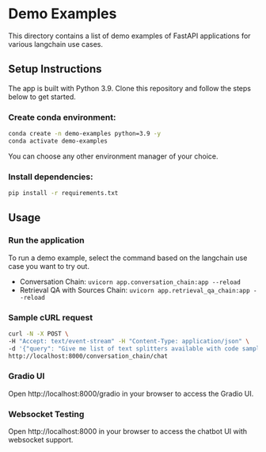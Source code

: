 # Demo Examples

This directory contains a list of demo examples of FastAPI applications for various langchain use cases.

## Setup Instructions

The app is built with Python 3.9. Clone this repository and follow the steps below
to get started.

### Create conda environment:

```bash
conda create -n demo-examples python=3.9 -y
conda activate demo-examples
```

You can choose any other environment manager of your choice.

### Install dependencies:

```bash
pip install -r requirements.txt
```

## Usage

### Run the application

To run a demo example, select the command based on the langchain use case you want to try out.

- Conversation Chain: `uvicorn app.conversation_chain:app --reload`
- Retrieval QA with Sources Chain: `uvicorn app.retrieval_qa_chain:app --reload`

### Sample cURL request

```bash
curl -N -X POST \
-H "Accept: text/event-stream" -H "Content-Type: application/json" \
-d '{"query": "Give me list of text splitters available with code samples" }' \
http://localhost:8000/conversation_chain/chat
```

### Gradio UI

Open http://localhost:8000/gradio in your browser to access the Gradio UI.

### Websocket Testing

Open http://localhost:8000 in your browser to access the chatbot UI with websocket support.
